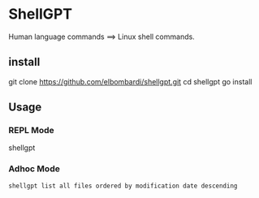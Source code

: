 # ShellGPT
Human language commands ==> Linux shell commands.

## install
git clone https://github.com/elbombardi/shellgpt.git
cd shellgpt
go install

## Usage

### REPL Mode
shellgpt 

### Adhoc Mode
`shellgpt list all files ordered by modification date descending`
